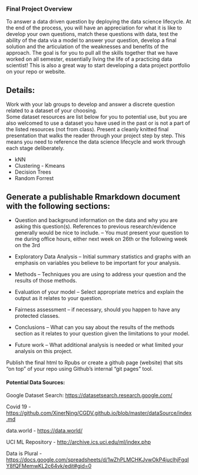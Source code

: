 ### Final Project Overview 

To answer a data driven question by deploying the data science lifecycle. At the end of the process, 
you will have an appreciation for what it is like to develop your own questions, match these questions 
with data, test the ability of the data via a model to answer your question, develop a final solution and 
the articulation of the weaknesses and benefits of the approach. The goal is for you to pull all the skills 
together that we have worked on all semester, essentially living the life of a practicing data scientist! 
This is also a great way to start developing a data project portfolio on your repo or website.

## Details:

Work with your lab groups to develop and answer a discrete question related to a dataset of your choosing.  
Some dataset resources are list below for you to potential use, but you are also welcomed to use a dataset 
you have used in the past or is not a part of the listed resources (not from class). 
Present a cleanly knitted final presentation that walks the reader through your project step by step. 
This means you need to reference the data science lifecycle and work through each stage deliberately. 
 
*	kNN
*	Clustering - Kmeans
*	Decision Trees
*	Random Forrest 

## Generate a publishable Rmarkdown document with the following sections:

* Question and background information on the data and why you are asking this question(s).  References to previous research/evidence generally would be nice to include. – You must present your question to me during office hours, either next week on  26th or the following week on the 3rd

*	Exploratory Data Analysis – Initial summary statistics and graphs with an emphasis on variables you believe to be important for your analysis.

*	Methods – Techniques you are using to address your question and the results of those methods.

*	Evaluation of your model – Select appropriate metrics and explain the output as it relates to your question.

* 	Fairness assessment – if necessary, should you happen to have any protected classes.

*	Conclusions – What can you say about the results of the methods section as it relates to your question given the limitations to your model. 

*	Future work – What additional analysis is needed or what limited your analysis on this project.

Publish the final html to Rpubs or create a github page (website) that sits “on top” of your repo using Github’s internal “git pages” tool. 

#### Potential Data Sources:

Google Dataset Search: https://datasetsearch.research.google.com/

Covid 19 - https://github.com/XinerNing/CGDV.github.io/blob/master/dataSource/index.md

data.world - https://data.world/

UCI ML Repository - http://archive.ics.uci.edu/ml/index.php

Data is Plural - https://docs.google.com/spreadsheets/d/1wZhPLMCHKJvwOkP4juclhjFgqIY8fQFMemwKL2c64vk/edit#gid=0


